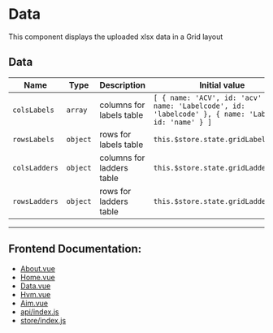 # Data

This component displays the uploaded xlsx data in a Grid layout

## Data

| Name          | Type     | Description               | Initial value                                                                                           |
| ------------- | -------- | ------------------------- | ------------------------------------------------------------------------------------------------------- |
| `colsLabels`  | `array`  | columns for labels table  | `[ { name: 'ACV', id: 'acv' }, { name: 'Labelcode', id: 'labelcode' }, { name: 'Label', id: 'name' } ]` |
| `rowsLabels`  | `object` | rows for labels table     | `this.$store.state.gridLabels`                                                                          |
| `colsLadders` | `object` | columns for ladders table | `this.$store.state.gridLaddersCols`                                                                     |
| `rowsLadders` | `object` | rows for ladders table    | `this.$store.state.gridLaddersRows`                                                                     |

-----
## Frontend Documentation: 
* [About.vue](About.md)
* [Home.vue](Home.md)
* [Data.vue](Data.md)
* [Hvm.vue](Hvm.md)
* [Aim.vue](Aim.md)
* [api/index.js](ApiIndex.md)
* [store/index.js](StoreIndex.md)
